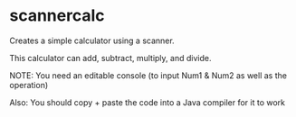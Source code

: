 # scannercalc
Creates a simple calculator using a scanner.

This calculator can add, subtract, multiply, and divide.

NOTE: You need an editable console (to input Num1 & Num2 as well as the operation)

Also: You should copy + paste the code into a Java compiler for it to work
